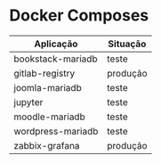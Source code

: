 # Docker Composes

| Aplicação         | Situação |
|-------------------|----------|
| bookstack-mariadb | teste    |
| gitlab-registry   | produção |
| joomla-mariadb    | teste    |
| jupyter           | teste    |
| moodle-mariadb    | teste    |
| wordpress-mariadb | teste    |
| zabbix-grafana    | produção |
